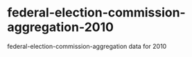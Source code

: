 federal-election-commission-aggregation-2010
============================================

federal-election-commission-aggregation data for 2010
